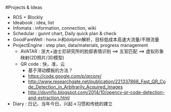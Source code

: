 #Projects & Ideas
- ROS + Blockly
- Ideabook : idea, list
- Infomata : information, connection, wiki
- Schedular : gunnt chart, Daily quick plan & check
- GoodFareWell : honx.in和dolphin解析，目标低成本高速大流量/不限流量
- ProjectEngine : step plan, data/materials, progress management
  - AVATAR : 浙大+迪士尼研究所的脸部表情识别 ==> 五官匹配 ==> 虚拟形象映射(2D照片/3D模型)
  - QR code : 快，准，云
    - 基于滑动模板的方法？
    - https://code.google.com/p/qrcore/
    - http://www.researchgate.net/publication/221337868_Fast_QR_Code_Detection_in_Arbitrarily_Acquired_Images
    - http://dsynflo.blogspot.com/2014/10/opencv-qr-code-detection-and-extraction.html
- Diary : 日记，当年今日，兴起→习惯和传统的建立
